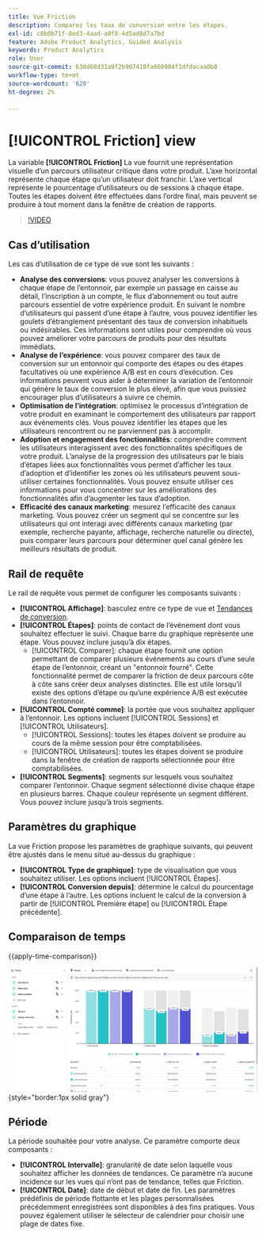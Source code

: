 ```yaml
---
title: Vue Friction
description: Comparez les taux de conversion entre les étapes.
exl-id: c8b0b71f-8ed3-4aad-a0f8-4d5ad8d7a7bd
feature: Adobe Product Analytics, Guided Analysis
keywords: Product Analytics
role: User
source-git-commit: 63dd68d31a9f2b907419fa660904f1dfdacaa0b8
workflow-type: tm+mt
source-wordcount: '629'
ht-degree: 2%

---
```


# [!UICONTROL Friction] view

La variable **[!UICONTROL Friction]** La vue fournit une représentation visuelle d’un parcours utilisateur critique dans votre produit. L’axe horizontal représente chaque étape qu’un utilisateur doit franchir. L’axe vertical représente le pourcentage d’utilisateurs ou de sessions à chaque étape. Toutes les étapes doivent être effectuées dans l’ordre final, mais peuvent se produire à tout moment dans la fenêtre de création de rapports.

>[!VIDEO](https://video.tv.adobe.com/v/3421663/?learn=on)

## Cas d’utilisation

Les cas d’utilisation de ce type de vue sont les suivants :

* **Analyse des conversions**: vous pouvez analyser les conversions à chaque étape de l’entonnoir, par exemple un passage en caisse au détail, l’inscription à un compte, le flux d’abonnement ou tout autre parcours essentiel de votre expérience produit. En suivant le nombre d’utilisateurs qui passent d’une étape à l’autre, vous pouvez identifier les goulets d’étranglement présentant des taux de conversion inhabituels ou indésirables. Ces informations sont utiles pour comprendre où vous pouvez améliorer votre parcours de produits pour des résultats immédiats.
* **Analyse de l’expérience**: vous pouvez comparer des taux de conversion sur un entonnoir qui comporte des étapes ou des étapes facultatives où une expérience A/B est en cours d’exécution. Ces informations peuvent vous aider à déterminer la variation de l’entonnoir qui génère le taux de conversion le plus élevé, afin que vous puissiez encourager plus d’utilisateurs à suivre ce chemin.
* **Optimisation de l’intégration**: optimisez le processus d’intégration de votre produit en examinant le comportement des utilisateurs par rapport aux événements clés. Vous pouvez identifier les étapes que les utilisateurs rencontrent ou ne parviennent pas à accomplir.
* **Adoption et engagement des fonctionnalités**: comprendre comment les utilisateurs interagissent avec des fonctionnalités spécifiques de votre produit. L’analyse de la progression des utilisateurs par le biais d’étapes liées aux fonctionnalités vous permet d’afficher les taux d’adoption et d’identifier les zones où les utilisateurs peuvent sous-utiliser certaines fonctionnalités. Vous pouvez ensuite utiliser ces informations pour vous concentrer sur les améliorations des fonctionnalités afin d’augmenter les taux d’adoption.
* **Efficacité des canaux marketing**: mesurez l’efficacité des canaux marketing. Vous pouvez créer un segment qui se concentre sur les utilisateurs qui ont interagi avec différents canaux marketing (par exemple, recherche payante, affichage, recherche naturelle ou directe), puis comparer leurs parcours pour déterminer quel canal génère les meilleurs résultats de produit.

## Rail de requête

Le rail de requête vous permet de configurer les composants suivants :

* **[!UICONTROL Affichage]**: basculez entre ce type de vue et [Tendances de conversion](conversion-trends.md).
* **[!UICONTROL Étapes]**: points de contact de l’événement dont vous souhaitez effectuer le suivi. Chaque barre du graphique représente une étape. Vous pouvez inclure jusqu’à dix étapes.
   * [!UICONTROL Comparer]: chaque étape fournit une option permettant de comparer plusieurs événements au cours d’une seule étape de l’entonnoir, créant un &quot;entonnoir fourré&quot;. Cette fonctionnalité permet de comparer la friction de deux parcours côte à côte sans créer deux analyses distinctes. Elle est utile lorsqu’il existe des options d’étape ou qu’une expérience A/B est exécutée dans l’entonnoir.
* **[!UICONTROL Compté comme]**: la portée que vous souhaitez appliquer à l’entonnoir. Les options incluent [!UICONTROL Sessions] et [!UICONTROL Utilisateurs].
   * [!UICONTROL Sessions]: toutes les étapes doivent se produire au cours de la même session pour être comptabilisées.
   * [!UICONTROL Utilisateurs]: toutes les étapes doivent se produire dans la fenêtre de création de rapports sélectionnée pour être comptabilisées.
* **[!UICONTROL Segments]**: segments sur lesquels vous souhaitez comparer l’entonnoir. Chaque segment sélectionné divise chaque étape en plusieurs barres. Chaque couleur représente un segment différent. Vous pouvez inclure jusqu’à trois segments.

## Paramètres du graphique

La vue Friction propose les paramètres de graphique suivants, qui peuvent être ajustés dans le menu situé au-dessus du graphique :

* **[!UICONTROL Type de graphique]**: type de visualisation que vous souhaitez utiliser. Les options incluent [!UICONTROL Étapes].
* **[!UICONTROL Conversion depuis]**: détermine le calcul du pourcentage d’une étape à l’autre. Les options incluent le calcul de la conversion à partir de [!UICONTROL Première étape] ou [!UICONTROL Étape précédente].

## Comparaison de temps

{{apply-time-comparison}}

![Comparaison du temps de fragment](../assets/friction-compare.png){style="border:1px solid gray"}

## Période

La période souhaitée pour votre analyse. Ce paramètre comporte deux composants :

* **[!UICONTROL Intervalle]**: granularité de date selon laquelle vous souhaitez afficher les données de tendances. Ce paramètre n’a aucune incidence sur les vues qui n’ont pas de tendance, telles que Friction.
* **[!UICONTROL Date]**: date de début et date de fin. Les paramètres prédéfinis de période flottante et les plages personnalisées précédemment enregistrées sont disponibles à des fins pratiques. Vous pouvez également utiliser le sélecteur de calendrier pour choisir une plage de dates fixe.
